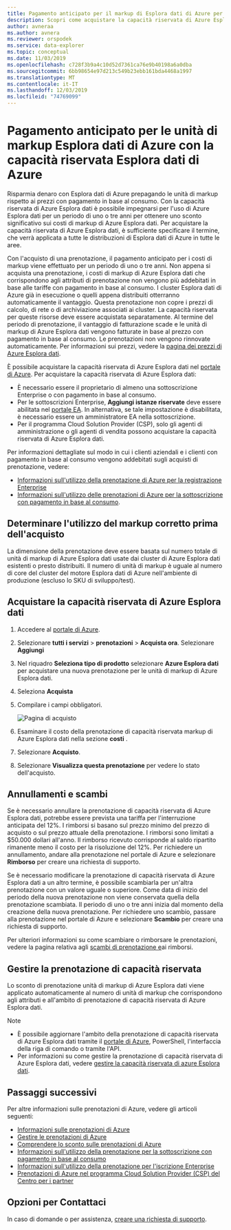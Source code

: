 ```yaml
---
title: Pagamento anticipato per il markup di Esplora dati di Azure per risparmiare denaro
description: Scopri come acquistare la capacità riservata di Azure Esplora dati per risparmiare sui costi di Esplora dati di Azure.
author: avneraa
ms.author: avnera
ms.reviewer: orspodek
ms.service: data-explorer
ms.topic: conceptual
ms.date: 11/03/2019
ms.openlocfilehash: c728f3b9a4c10d52d7361ca76e9b40198a6a0dba
ms.sourcegitcommit: 6bb98654e97d213c549b23ebb161bda4468a1997
ms.translationtype: MT
ms.contentlocale: it-IT
ms.lasthandoff: 12/03/2019
ms.locfileid: "74769099"
---
```

# <a name="prepay-for-azure-data-explorer-markup-units-with-azure-data-explorer-reserved-capacity"></a>Pagamento anticipato per le unità di markup Esplora dati di Azure con la capacità riservata Esplora dati di Azure

Risparmia denaro con Esplora dati di Azure prepagando le unità di markup rispetto ai prezzi con pagamento in base al consumo. Con la capacità riservata di Azure Esplora dati è possibile impegnarsi per l'uso di Azure Esplora dati per un periodo di uno o tre anni per ottenere uno sconto significativo sui costi di markup di Azure Esplora dati. Per acquistare la capacità riservata di Azure Esplora dati, è sufficiente specificare il termine, che verrà applicata a tutte le distribuzioni di Esplora dati di Azure in tutte le aree.

Con l'acquisto di una prenotazione, il pagamento anticipato per i costi di markup viene effettuato per un periodo di uno o tre anni. Non appena si acquista una prenotazione, i costi di markup di Azure Esplora dati che corrispondono agli attributi di prenotazione non vengono più addebitati in base alle tariffe con pagamento in base al consumo. I cluster Esplora dati di Azure già in esecuzione o quelli appena distribuiti otterranno automaticamente il vantaggio. Questa prenotazione non copre i prezzi di calcolo, di rete o di archiviazione associati ai cluster. La capacità riservata per queste risorse deve essere acquistata separatamente. Al termine del periodo di prenotazione, il vantaggio di fatturazione scade e le unità di markup di Azure Esplora dati vengono fatturate in base al prezzo con pagamento in base al consumo. Le prenotazioni non vengono rinnovate automaticamente. Per informazioni sui prezzi, vedere la [pagina dei prezzi di Azure Esplora dati](https://azure.microsoft.com/pricing/details/data-explorer/).

È possibile acquistare la capacità riservata di Azure Esplora dati nel [portale di Azure](https://portal.azure.com). Per acquistare la capacità riservata di Azure Esplora dati:

* È necessario essere il proprietario di almeno una sottoscrizione Enterprise o con pagamento in base al consumo.
* Per le sottoscrizioni Enterprise, **Aggiungi istanze riservate** deve essere abilitata nel [portale EA](https://ea.azure.com). In alternativa, se tale impostazione è disabilitata, è necessario essere un amministratore EA nella sottoscrizione.
* Per il programma Cloud Solution Provider (CSP), solo gli agenti di amministrazione o gli agenti di vendita possono acquistare la capacità riservata di Azure Esplora dati.

Per informazioni dettagliate sul modo in cui i clienti aziendali e i clienti con pagamento in base al consumo vengono addebitati sugli acquisti di prenotazione, vedere:
* [Informazioni sull'utilizzo della prenotazione di Azure per la registrazione Enterprise](../billing/billing-understand-reserved-instance-usage-ea.md) 
* [Informazioni sull'utilizzo delle prenotazioni di Azure per la sottoscrizione con pagamento in base al consumo](../billing/billing-understand-reserved-instance-usage.md).

## <a name="determine-the-right-markup-usage-before-purchase"></a>Determinare l'utilizzo del markup corretto prima dell'acquisto

La dimensione della prenotazione deve essere basata sul numero totale di unità di markup di Azure Esplora dati usate dai cluster di Azure Esplora dati esistenti o presto distribuiti. Il numero di unità di markup è uguale al numero di core del cluster del motore Esplora dati di Azure nell'ambiente di produzione (escluso lo SKU di sviluppo/test). 

## <a name="buy-azure-data-explorer-reserved-capacity"></a>Acquistare la capacità riservata di Azure Esplora dati

1. Accedere al [portale di Azure](https://portal.azure.com).
1. Selezionare **tutti i servizi** > **prenotazioni** > **Acquista ora**. Selezionare **Aggiungi**
1. Nel riquadro **Seleziona tipo di prodotto** selezionare **Azure Esplora dati** per acquistare una nuova prenotazione per le unità di markup di Azure Esplora dati. 
1. Seleziona **Acquista**
1. Compilare i campi obbligatori. 

    ![Pagina di acquisto](media/pricing-reserved-capacity/purchase-page.png)

1. Esaminare il costo della prenotazione di capacità riservata markup di Azure Esplora dati nella sezione **costi** .
1. Selezionare **Acquisto**.
1. Selezionare **Visualizza questa prenotazione** per vedere lo stato dell'acquisto.

## <a name="cancellations-and-exchanges"></a>Annullamenti e scambi

Se è necessario annullare la prenotazione di capacità riservata di Azure Esplora dati, potrebbe essere prevista una tariffa per l'interruzione anticipata del 12%. I rimborsi si basano sul prezzo minimo del prezzo di acquisto o sul prezzo attuale della prenotazione. I rimborsi sono limitati a $50.000 dollari all'anno. Il rimborso ricevuto corrisponde al saldo ripartito rimanente meno il costo per la risoluzione del 12%. Per richiedere un annullamento, andare alla prenotazione nel portale di Azure e selezionare **Rimborso** per creare una richiesta di supporto.

Se è necessario modificare la prenotazione di capacità riservata di Azure Esplora dati a un altro termine, è possibile scambiarla per un'altra prenotazione con un valore uguale o superiore. Come data di inizio del periodo della nuova prenotazione non viene conservata quella della prenotazione scambiata. Il periodo di uno o tre anni inizia dal momento della creazione della nuova prenotazione. Per richiedere uno scambio, passare alla prenotazione nel portale di Azure e selezionare **Scambio** per creare una richiesta di supporto.

Per ulteriori informazioni su come scambiare o rimborsare le prenotazioni, vedere la pagina relativa agli [scambi di prenotazione e](../billing/billing-azure-reservations-self-service-exchange-and-refund.md)ai rimborsi.

## <a name="manage-your-reserved-capacity-reservation"></a>Gestire la prenotazione di capacità riservata

Lo sconto di prenotazione unità di markup di Azure Esplora dati viene applicato automaticamente al numero di unità di markup che corrispondono agli attributi e all'ambito di prenotazione di capacità riservata di Azure Esplora dati. 


> [!NOTE]
> * È possibile aggiornare l'ambito della prenotazione di capacità riservata di Azure Esplora dati tramite il [portale di Azure](https://portal.azure.com), PowerShell, l'interfaccia della riga di comando o tramite l'API.
> * Per informazioni su come gestire la prenotazione di capacità riservata di Azure Esplora dati, vedere [gestire la capacità riservata di azure Esplora dati](../billing/billing-understand-kusto-azuredataexplorer-reservation-charges.md).

## <a name="next-steps"></a>Passaggi successivi

Per altre informazioni sulle prenotazioni di Azure, vedere gli articoli seguenti:

* [Informazioni sulle prenotazioni di Azure](../billing/billing-save-compute-costs-reservations.md)
* [Gestire le prenotazioni di Azure](../billing/billing-manage-reserved-vm-instance.md)
* [Comprendere lo sconto sulle prenotazioni di Azure](../billing/billing-understand-reservation-charges.md)
* [Informazioni sull'utilizzo della prenotazione per la sottoscrizione con pagamento in base al consumo](../billing/billing-understand-reserved-instance-usage.md)
* [Informazioni sull'utilizzo della prenotazione per l'iscrizione Enterprise](../billing/billing-understand-reserved-instance-usage-ea.md)
* [Prenotazioni di Azure nel programma Cloud Solution Provider (CSP) del Centro per i partner](https://docs.microsoft.com/partner-center/azure-reservations)

## <a name="need-help-contact-us"></a>Opzioni per Contattaci

In caso di domande o per assistenza, [creare una richiesta di supporto](https://portal.azure.com/#blade/Microsoft_Azure_Support/HelpAndSupportBlade/newsupportrequest).
